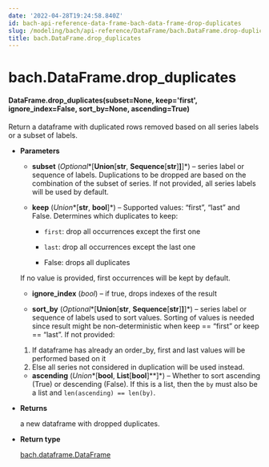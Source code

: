 ```yaml
---
date: '2022-04-28T19:24:58.840Z'
id: bach-api-reference-data-frame-bach-data-frame-drop-duplicates
slug: /modeling/bach/api-reference/DataFrame/bach.DataFrame.drop-duplicates/
title: bach.DataFrame.drop_duplicates
---
```


# bach.DataFrame.drop_duplicates


#### DataFrame.drop_duplicates(subset=None, keep='first', ignore_index=False, sort_by=None, ascending=True)
Return a dataframe with duplicated rows removed based on all series labels or a subset of labels.


* **Parameters**

    
    * **subset** (*Optional**[**Union**[**str**, **Sequence**[**str**]**]**]*) – series label or sequence of labels.
    Duplications to be dropped are based on the combination of the subset of series.
    If not provided, all series labels will be used by default.


    * **keep** (*Union**[**str**, **bool**]*) – Supported values: “first”, “last” and False. Determines which duplicates to keep:


        * `first`: drop all occurrences except the first one


        * `last`:  drop all occurrences except the last one


        * False: drops all duplicates

    If no value is provided, first occurrences will be kept by default.



    * **ignore_index** (*bool*) – if true, drops indexes of the result


    * **sort_by** (*Optional**[**Union**[**str**, **Sequence**[**str**]**]**]*) – series label or sequence of labels used to sort values.
    Sorting of values is needed since result might be non-deterministic
    when keep == “first” or keep == “last”. If not provided:
    1. If dataframe has already an order_by, first and last values will be performed based on it
    2. Else all series not considered in duplication will be used instead.


    * **ascending** (*Union**[**bool**, **List**[**bool**]**]*) – Whether to sort ascending (True) or descending (False). If this is a list, then the
    `by` must also be a list and `len(ascending) == len(by)`.



* **Returns**

    a new dataframe with dropped duplicates.



* **Return type**

    [bach.dataframe.DataFrame](/docs/modeling/bach/api-reference/DataFrame/bach.DataFrame/#bach.DataFrame)


<!-- !! processed by numpydoc !! -->
